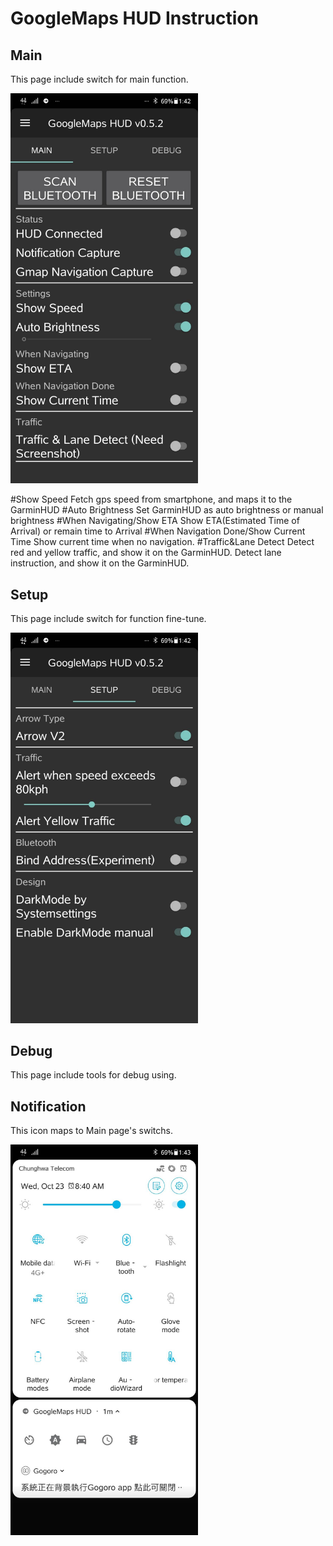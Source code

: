 # GoogleMaps HUD Instruction

## Main
This page include switch for main function.

<img src="/pics/v0.5.2_screenshot/490186.jpg"   width="300"/>

#Show Speed
Fetch gps speed from smartphone, and maps it to the GarminHUD
#Auto Brightness
Set GarminHUD as auto brightness or manual brightness
#When Navigating/Show ETA
Show ETA(Estimated Time of Arrival) or remain time to Arrival
#When Navigation Done/Show Current Time
Show current time when no navigation.
#Traffic&Lane Detect
Detect red and yellow traffic, and show it on the GarminHUD.
Detect lane instruction, and show it on the GarminHUD.


## Setup
This page include switch for function fine-tune.

<img src="/pics/v0.5.2_screenshot/490187.jpg"   width="300"/>

## Debug
This page include tools for debug using.

## Notification
This icon maps to Main page's switchs.

<img src="/pics/v0.5.2_screenshot/490188.jpg"   width="300"/>
